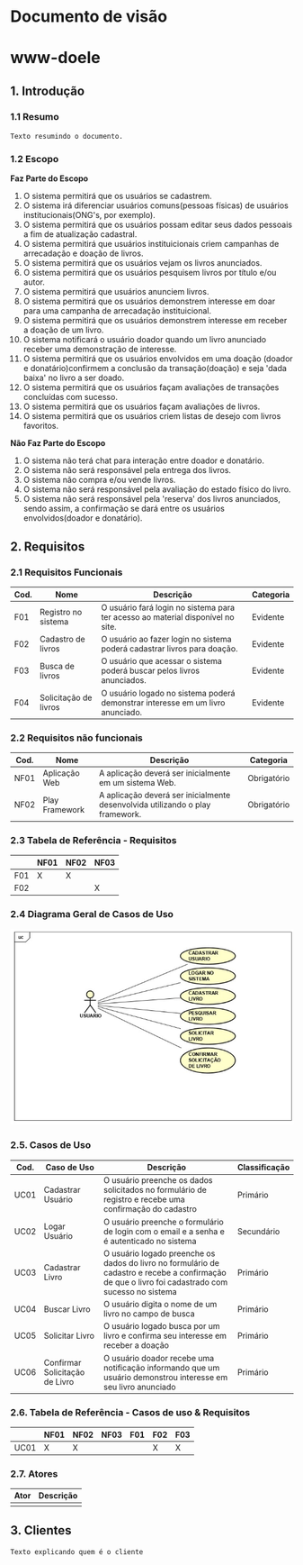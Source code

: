 # Documento de visão
# www-doele
## 1. Introdução
### 1.1 Resumo

    Texto resumindo o documento.

### 1.2 Escopo

**Faz Parte do Escopo**

1. O sistema permitirá que os usuários se cadastrem.
1. O sistema irá diferenciar usuários comuns(pessoas físicas) de usuários institucionais(ONG's, por exemplo).
1. O sistema permitirá que os usuários possam editar seus dados pessoais a fim de atualização cadastral.
1. O sistema permitirá que usuários instituicionais criem campanhas de arrecadação e doação de livros.
1. O sistema permitirá que os usuários vejam os livros anunciados.
1. O sistema permitirá que os usuários pesquisem livros por título e/ou autor.
1. O sistema permitirá que usuários anunciem livros.
1. O sistema permitirá que os usuários demonstrem interesse em doar para uma campanha de arrecadação instituicional.
1. O sistema permitirá que os usuários demonstrem interesse em receber a doação de um livro.
1. O sistema notificará o usuário doador quando um livro anunciado receber uma demonstração de interesse.
1. O sistema permitirá que os usuários envolvidos em uma doação (doador e donatário)confirmem a conclusão da transação(doação) e seja 'dada baixa' no livro a ser doado.
1. O sistema permitirá que os usuários façam avaliações de transações concluídas com sucesso.
1. O sistema permitirá que os usuários façam avaliações de livros.
1. O sistema permitirá que os usuários criem listas de desejo com livros favoritos.

**Não Faz Parte do Escopo**
    
1. O sistema não terá chat para interação entre doador e donatário. 
1. O sistema não será responsável pela entrega dos livros.
1. O sistema não compra e/ou vende livros.
1. O sistema não será responsável pela avaliação do estado físico do livro.
1. O sistema não será responsável pela 'reserva' dos livros anunciados, sendo assim, a confirmação se dará entre os usuários envolvidos(doador e donatário).


## 2. Requisitos

### 2.1 Requisitos Funcionais

| Cod. | Nome | Descrição | Categoria |
| -------- | -------- | -------- | -------- |
| F01 | Registro no sistema | O usuário fará login no sistema para ter acesso ao material disponível no site. |	Evidente|
| F02 | Cadastro de livros | O usuário ao fazer login no sistema poderá cadastrar livros para doação. | Evidente|
| F03 | Busca de livros | O usuário que acessar o sistema poderá buscar pelos livros anunciados. | Evidente|
| F04 | Solicitação de livros| O usuário logado no sistema poderá demonstrar interesse em um livro anunciado. | Evidente|

### 2.2 Requisitos não funcionais

| Cod. | Nome | Descrição | Categoria |
| -------- | -------- | -------- | -------- |
| NF01 | Aplicação Web | A aplicação deverá ser inicialmente em um sistema Web. | Obrigatório|
| NF02 | Play Framework | A aplicação deverá ser inicialmente desenvolvida utilizando o play framework. | Obrigatório|

### 2.3 Tabela de Referência - Requisitos

| | NF01 | NF02 | NF03 |
| -------- | -------- | -------- | -------- |
| F01 | X | X |	|
| F02 |  | | X |

### 2.4 Diagrama Geral de Casos de Uso

![Diagrama de casos de uso](diagrama-cdu.jpeg)

### 2.5. Casos de Uso

| Cod. | Caso de Uso | Descrição | Classificação |
| -------- | -------- | -------- | -------- |
| UC01 | Cadastrar Usuário | O usuário preenche os dados solicitados no formulário de registro e recebe uma confirmação do cadastro | Primário |
| UC02 | Logar Usuário | O usuário preenche o formulário de login com o email e a senha e é autenticado no sistema | Secundário |
| UC03 | Cadastrar Livro | O usuário logado preenche os dados do livro no formulário de cadastro e recebe a confirmação de que o livro foi cadastrado com sucesso no sistema | Primário |
| UC04 | Buscar Livro | O usuário digita o nome de um livro no campo de busca | Primário |
| UC05 | Solicitar Livro | O usuário logado busca por um livro e confirma seu interesse em receber a doação | Primário |
| UC06 | Confirmar Solicitação de Livro | O usuário doador recebe uma notificação informando que um usuário demonstrou interesse em seu livro anunciado | Primário |

### 2.6. Tabela de Referência - Casos de uso & Requisitos

| | NF01 | NF02 | NF03 | F01 | F02 | F03 |
| -------- | -------- | -------- | -------- | -------- | -------- | -------- |
| UC01 | X | X | | | X | X |

### 2.7. Atores

| Ator | Descrição |
| -------- | -------- |
| | |  

## 3. Clientes

    Texto explicando quem é o cliente
